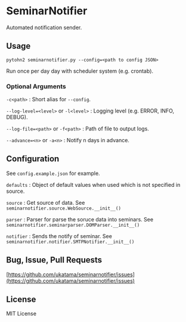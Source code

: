 # SeminarNotifier

Automated notification sender.

## Usage

```
pytohn2 seminarnotifier.py --config=<path to config JSON>
```

Run once per day day with scheduler system (e.g. crontab).

### Optional Arguments

`-c<path>`
:   Short alias for `--config`.

`--log-level=<level>` or `-l<level>`
:   Logging level (e.g. ERROR, INFO, DEBUG).

`--log-file=<path>` or `-f<path>`
:   Path of file to output logs.

`--advance=<n>` or `-a<n>`
:   Notify n days in advance.


## Configuration

See `config.example.json` for example.

`defaults`
:   Object of default values when used which is not specified in source.

`source`
:   Get source of data. See `seminarnotifier.source.WebSource.__init__()`

`parser`
:   Parser for parse the soruce data into seminars. See `seminarnotifier.seminarparser.DOMParser.__init__()`

`notifier`
:   Sends the notify of seminar. See `seminarnotifier.notifier.SMTPNotifier.__init__()`


## Bug, Issue, Pull Requests

[https://github.com/ukatama/seminarnotifier/issues](https://github.com/ukatama/seminarnotifier/issues)


## License

MIT License
